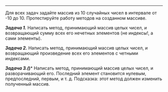


_____________________________

Для всех задач задайте массив из 10 случайных чисел в интервале от -10 до 10.
Протестируйте работу методов на созданном массиве.

***Задача 1.***
Написать метод, принимающий массив целых чисел, и возвращающий сумму всех его
нечетных элементов (не индексы!, а сами элементы).

***Задача 2.***
Написать метод, принимающий массив целых чисел, и возвращающий произведение
всех его элементов с четными индексами.

***Задача 3.(*)***
Написать метод, принимающий массив целых чисел, и разворачивающий его.
Последний элемент становится нулевым, предпоследний, первым, и т. д.
Подсказка: этот метод должен изменить полученный массив.






